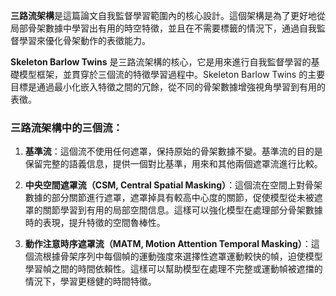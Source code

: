 **三路流架構**是這篇論文自我監督學習範圍內的核心設計。這個架構是為了更好地從局部骨架數據中學習出有用的時空特徵，並且在不需要標籤的情況下，通過自我監督學習來優化骨架動作的表徵能力。

**Skeleton Barlow Twins** 是三路流架構的核心，它是用來進行自我監督學習的基礎模型框架，並貫穿於三個流的特徵學習過程中。Skeleton Barlow Twins 的主要目標是通過最小化嵌入特徵之間的冗餘，從不同的骨架數據增強視角學習到有用的表徵。

### 三路流架構中的三個流：

1. **基準流**：這個流不使用任何遮罩，保持原始的骨架數據不變。基準流的目的是保留完整的語義信息，提供一個對比基準，用來和其他兩個遮罩流進行比較。
    
2. **中央空間遮罩流（CSM, Central Spatial Masking）**：這個流在空間上對骨架數據的部分關節進行遮罩，遮罩掉具有較高中心度的關節，促使模型從未被遮罩的關節學習到有用的局部空間信息。這樣可以強化模型在處理部分骨架數據時的表現，提升特徵的空間魯棒性。
    
3. **動作注意時序遮罩流（MATM, Motion Attention Temporal Masking）**：這個流根據骨架序列中每個幀的運動強度來選擇性遮罩運動較快的幀，迫使模型學習幀之間的時間依賴性。這樣可以幫助模型在處理不完整或運動幀被遮擋的情況下，學習更穩健的時間特徵。